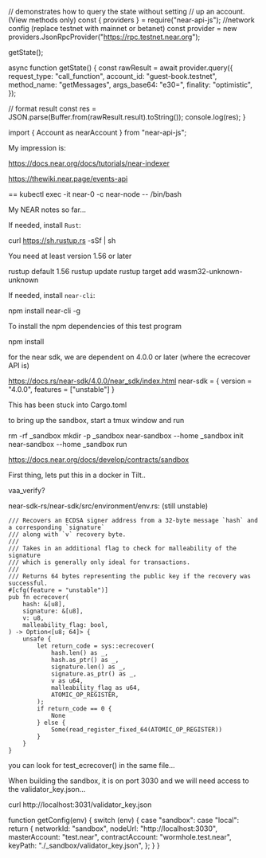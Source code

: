 
// demonstrates how to query the state without setting
// up an account. (View methods only)
const { providers } = require("near-api-js");
//network config (replace testnet with mainnet or betanet)
const provider = new providers.JsonRpcProvider("https://rpc.testnet.near.org");

getState();

async function getState() {
  const rawResult = await provider.query({
    request_type: "call_function",
    account_id: "guest-book.testnet",
    method_name: "getMessages",
    args_base64: "e30=",
    finality: "optimistic",
  });

  // format result
  const res = JSON.parse(Buffer.from(rawResult.result).toString());
  console.log(res);
}


import { Account as nearAccount } from "near-api-js";

My impression is:

   https://docs.near.org/docs/tutorials/near-indexer

   https://thewiki.near.page/events-api   

==
kubectl exec -it near-0 -c near-node -- /bin/bash

My NEAR notes so far...

If needed, install `Rust`:

  curl https://sh.rustup.rs -sSf | sh

You need at least version 1.56 or later

  rustup default 1.56
  rustup update
  rustup target add wasm32-unknown-unknown

If needed, install `near-cli`:

   npm install near-cli -g

To install the npm dependencies of this test program

   npm install

for the near sdk, we are dependent on 4.0.0 or later  (where the ecrecover API is)

  https://docs.rs/near-sdk/4.0.0/near_sdk/index.html
  near-sdk = { version = "4.0.0", features = ["unstable"] }

  This has been stuck into Cargo.toml

to bring up the sandbox, start a tmux window and run

  rm -rf _sandbox
  mkdir -p _sandbox
  near-sandbox --home _sandbox init
  near-sandbox --home _sandbox run

https://docs.near.org/docs/develop/contracts/sandbox

First thing, lets put this in a docker in Tilt..

vaa_verify?

near-sdk-rs/near-sdk/src/environment/env.rs: (still unstable)

    /// Recovers an ECDSA signer address from a 32-byte message `hash` and a corresponding `signature`
    /// along with `v` recovery byte.
    ///
    /// Takes in an additional flag to check for malleability of the signature
    /// which is generally only ideal for transactions.
    ///
    /// Returns 64 bytes representing the public key if the recovery was successful.
    #[cfg(feature = "unstable")]
    pub fn ecrecover(
        hash: &[u8],
        signature: &[u8],
        v: u8,
        malleability_flag: bool,
    ) -> Option<[u8; 64]> {
        unsafe {
            let return_code = sys::ecrecover(
                hash.len() as _,
                hash.as_ptr() as _,
                signature.len() as _,
                signature.as_ptr() as _,
                v as u64,
                malleability_flag as u64,
                ATOMIC_OP_REGISTER,
            );
            if return_code == 0 {
                None
            } else {
                Some(read_register_fixed_64(ATOMIC_OP_REGISTER))
            }
        }
    }

you can look for test_ecrecover()    in the same file...

When building the sandbox, it is on port 3030 and we will need access to the validator_key.json...

curl http://localhost:3031/validator_key.json

function getConfig(env) {
  switch (env) {
    case "sandbox":
    case "local":
      return {
        networkId: "sandbox",
        nodeUrl: "http://localhost:3030",
        masterAccount: "test.near",
        contractAccount: "wormhole.test.near",
        keyPath: "./_sandbox/validator_key.json",
      };
  }
}

